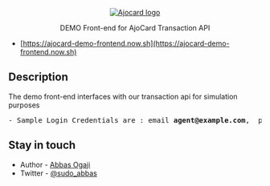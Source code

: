 <p align="center">
  <a href="https://www.ajocard.com/" target="blank"><img src="https://static.wixstatic.com/media/e050aa_bc6cf3b8a8674f9f89b95ef7de98b18a~mv2.png/v1/fill/w_254,h_110,al_c,q_85,usm_0.66_1.00_0.01/ajocard_logo_color_CROPPED.webp" alt="Ajocard logo"></a>
</p>

  <p align="center">DEMO Front-end for AjoCard Transaction API</p>
 
 
  - [https://ajocard-demo-frontend.now.sh](https://ajocard-demo-frontend.now.sh)

## Description

The demo front-end interfaces with our transaction api for simulation purposes
<pre>
- Sample Login Credentials are : email <b>agent@example.com</b>,  password :  <b>password </b>
</pre>

## Stay in touch

- Author - [Abbas Ogaji](https://abbasogaji.dev)
- Twitter - [@sudo_abbas](https://twitter.com/sudo_abbas)
